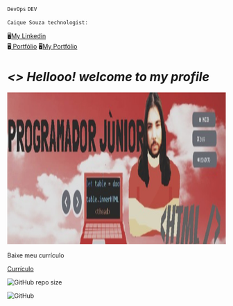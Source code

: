 
`DevOps`
`DEV`

`Caique Souza technologist: `

:desktop_computer:[My Linkedin]( https://www.linkedin.com/in/caique-s-a1941811b/ )    
:desktop_computer:[ Portfólio](https://caique215.github.io/caique/)
:desktop_computer:[My Portfólio](https://caique215.github.io/caique-meu-projeto/)
<h1><i><strong> <> Hellooo! welcome to my profile</strong>  </i> </h1>	
   
   
  <p align="center">
      <img src="https://github.com/Caique215/Caique215/blob/main/CAIQUEHTMLLLL.jpg " width="800px" height="350px" title="Back end"> </p>
  <p>Baixe meu currículo</p>
  
  
  [Currículo](https://drive.google.com/file/d/1vj06EME5D08kwWX7aYbhNMavH1feq3E8/view?usp=sharing)
  
![GitHub repo size](https://img.shields.io/github/repo-size/Caique215/Caique215)
  
  
![GitHub](https://img.shields.io/github/license/Caique215/Caique215) 
